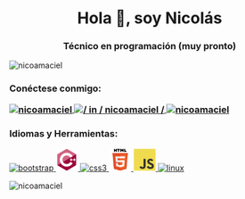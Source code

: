 <h1 align = "center"> Hola 👋, soy Nicolás </h1>
<h3 align = "center"> Técnico en programación (muy pronto) </h3>

<p align = "left"> <img src = "https://komarev.com/ghpvc/?username=nicoamaciel&label=Profile%20views&color=0e75b6&style=flat" alt = "nicoamaciel" /> </p>

<h3 align = "left"> Conéctese conmigo: </ h3 >
<p align = "left">
<a href="https://twitter.com/nicoamaciel" target="blank"> <img align = "center" src = "https://raw.githubusercontent.com/ rahuldkjain / github-profile-readme-generator / master / src / images / icons / Social / twitter.svg "alt =" nicoamaciel "height =" 30 "width =" 40 "/> </a>
<a href="https://linkedin.com/in//in/nicoamaciel/" target="blank"> <img align = "center" src = "https://raw.githubusercontent.com/rahuldkjain/github -profile-readme-generator / master / src / images / icons / Social / linked-in-alt.svg "alt =" / in / nicoamaciel / "height =" 30 "width =" 40 "/> </a>
<a href="https://instagram.com/nicoamaciel" target="blank"> <img align = "center" src = "https://raw.githubusercontent.com/rahuldkjain/github-profile-readme-generator /master/src/images/icons/Social/instagram.svg "alt =" nicoamaciel "height =" 30 "width =" 40 "/> </a>
</p>

<h3 align =" left "> Idiomas y Herramientas: </h3>
<p align = "left"> <a href="https://getbootstrap.com" target="_blank"> <img src = "https://raw.githubusercontent.com/devicons/devicon/master/icons/ bootstrap / bootstrap-plain-wordmark.svg "alt =" bootstrap "width =" 40 "height =" 40 "/> </a> <a href =" https://www.w3schools.com/cpp/ "objetivo = "_ en blanco"> <img src = "https://raw.githubusercontent.com/devicons/devicon/master/icons/cplusplus/cplusplus-original.svg" alt = "cplusplus" width = "40" height = "40 "/> </a> <a href="https://www.w3schools.com/css/" target="_blank"> <img src =" https: //raw.githubusercontent.com / devicons / devicon / master / icons / css3 / css3-original-wordmark.svg "alt =" css3 "width =" 40 "height =" 40 "/> </a> <a href =" https: // www.w3.org/html/ "target =" _ blank "> <img src =" https://raw.githubusercontent.com/devicons/devicon/master/icons/html5/html5-original-wordmark.svg "alt = "html5" width = "40" height = "40" /> </a> <a href="https://developer.mozilla.org/en-US/docs/Web/JavaScript" target="_blank"> <img src = "https://raw.githubusercontent.com/devicons/devicon/master/icons/javascript/javascript-original.svg" alt = "javascript" width = "40" height = "40" /> </ a> <a href = "https://www.linux.org/" target = "_ blank"> <img src = "https://raw.githubusercontent.com/devicons/devicon/master/icons/linux/linux-original. svg "alt =" linux "width =" 40 "height =" 40 "/> </a> </p>

<p> <img align = "center" src = "https://github-readme-stats.vercel.app/api/top-langs?username=nicoamaciel&show_icons=true&locale=en&layout=compact" alt = "nicoamaciel" /> </p>
